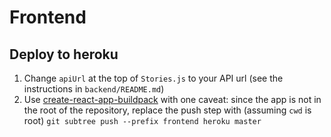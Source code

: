 # Frontend

## Deploy to heroku

1. Change `apiUrl` at the top of `Stories.js` to your API url (see the
   instructions in `backend/README.md`)
2. Use
   [create-react-app-buildpack](https://github.com/mars/create-react-app-buildpack)
   with one caveat: since the app is not in the root of the repository, replace
   the push step with (assuming `cwd` is root) `git subtree push --prefix frontend heroku master`
